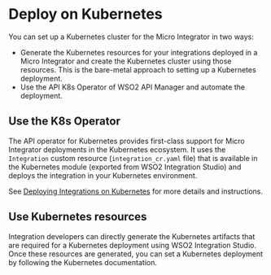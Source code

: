 # Deploy on Kubernetes

You can set up a Kubernetes cluster for the Micro Integrator in two ways: 

-	Generate the Kubernetes resources for your integrations deployed in a Micro Integrator and create the Kubernetes cluster using those resources. This is the bare-metal approach to setting up a Kubernetes deployment. 
-	Use the API K8s Operator of WSO2 API Manager and automate the deployment.

## Use the K8s Operator

The API operator for Kubernetes provides first-class support for Micro Integrator deployments in the Kubernetes ecosystem. It uses the `Integration` custom resource (`integration_cr.yaml` file) that is available in the Kubernetes module (exported from WSO2 Integration Studio) and deploys the integration in your Kubernetes environment.

See [Deploying Integrations on Kubernetes]({{base_path}}/install-and-setup/setup/kubernetes-operators/k8s-api-operator/manage-integrations/integration-deployments) for more details and instructions.

## Use Kubernetes resources

Integration developers can directly generate the Kubernetes artifacts that are required for a Kubernetes deployment using WSO2 Integration Studio. Once these resources are generated, you can set a Kubernetes deployment by following the Kubernetes documentation.
